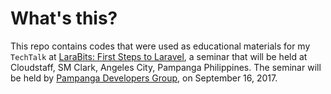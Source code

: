 # What's this?

This repo contains codes that were used as educational materials for my `TechTalk` at [LaraBits: First Steps to Laravel](https://www.facebook.com/pampdev/photos/a.1780612582174581.1073741827.1780609138841592/1993308470904990/?type=1&theater), a seminar that will be held at Cloudstaff, SM Clark, Angeles City, Pampanga Philippines. The seminar will be held by [Pampanga Developers Group](https://www.facebook.com/pampdev/), on September 16, 2017.